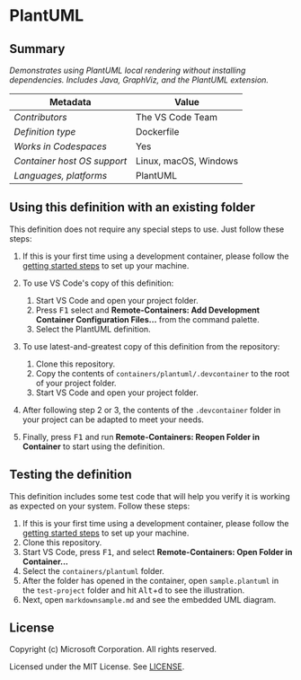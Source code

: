 # PlantUML

## Summary

*Demonstrates using PlantUML local rendering without installing dependencies. Includes Java, GraphViz, and the PlantUML extension.*

| Metadata | Value |  
|----------|-------|
| *Contributors* | The VS Code Team |
| *Definition type* | Dockerfile |
| *Works in Codespaces* | Yes |
| *Container host OS support* | Linux, macOS, Windows |
| *Languages, platforms* | PlantUML |

## Using this definition with an existing folder

This definition does not require any special steps to use. Just follow these steps:

1. If this is your first time using a development container, please follow the [getting started steps](https://aka.ms/vscode-remote/containers/getting-started) to set up your machine.

2. To use VS Code's copy of this definition:
   1. Start VS Code and open your project folder.
   2. Press <kbd>F1</kbd> select and **Remote-Containers: Add Development Container Configuration Files...** from the command palette.
   3. Select the PlantUML definition.

3. To use latest-and-greatest copy of this definition from the repository:
   1. Clone this repository.
   2. Copy the contents of `containers/plantuml/.devcontainer` to the root of your project folder.
   3. Start VS Code and open your project folder.

4. After following step 2 or 3, the contents of the `.devcontainer` folder in your project can be adapted to meet your needs.

5. Finally, press <kbd>F1</kbd> and run **Remote-Containers: Reopen Folder in Container** to start using the definition.

## Testing the definition

This definition includes some test code that will help you verify it is working as expected on your system. Follow these steps:

1. If this is your first time using a development container, please follow the [getting started steps](https://aka.ms/vscode-remote/containers/getting-started) to set up your machine.
2. Clone this repository.
3. Start VS Code, press <kbd>F1</kbd>, and select **Remote-Containers: Open Folder in Container...**
4. Select the `containers/plantuml` folder.
5. After the folder has opened in the container, open `sample.plantuml` in the `test-project` folder and hit <kbd>Alt</kbd>+<kbd>d</kbd> to see the illustration.
6. Next, open `markdownsample.md` and see the embedded UML diagram.

## License

Copyright (c) Microsoft Corporation. All rights reserved.

Licensed under the MIT License. See [LICENSE](../../LICENSE).
